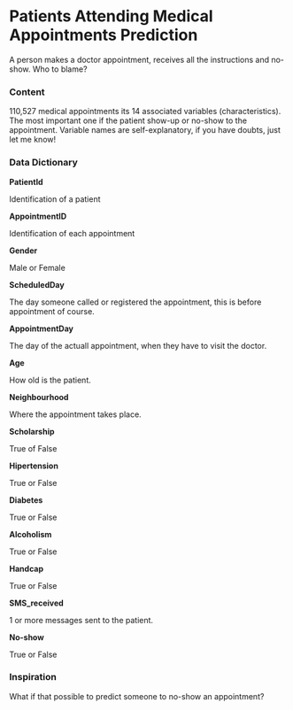 # Patients Attending Medical Appointments Prediction

A person makes a doctor appointment, receives all the instructions and no-show. Who to blame?

### **Content**
110,527 medical appointments its 14 associated variables (characteristics). The most important one if the patient show-up or no-show to the appointment. Variable names are self-explanatory, if you have doubts, just let me know!

### **Data Dictionary**
**PatientId**

Identification of a patient


**AppointmentID**

Identification of each appointment


**Gender**

Male or Female


**ScheduledDay**

The day someone called or registered the appointment, this is before appointment of course.


**AppointmentDay**

The day of the actuall appointment, when they have to visit the doctor.


**Age**

How old is the patient.


**Neighbourhood**

Where the appointment takes place.


**Scholarship**

True of False


**Hipertension**

True or False


**Diabetes**

True or False


**Alcoholism**

True or False


**Handcap**

True or False


**SMS_received**

1 or more messages sent to the patient.


**No-show**

True or False


### **Inspiration**

What if that possible to predict someone to no-show an appointment?
